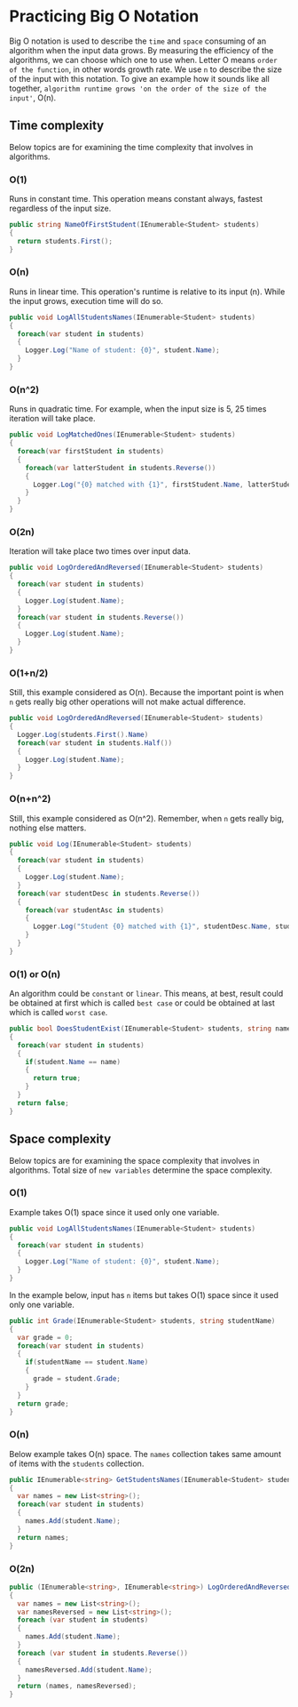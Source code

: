 # Practicing Big O Notation

Big O notation is used to describe the `time` and `space` consuming of an algorithm when the input data grows.
By measuring the efficiency of the algorithms, we can choose which one to use when.
Letter O means `order of the function`, in other words growth rate.
We use `n` to describe the size of the input with this notation.
To give an example how it sounds like all together, `algorithm runtime grows 'on the order of the size of the input'`, O(n).

## Time complexity

Below topics are for examining the time complexity that involves in algorithms.

### O(1)

Runs in constant time.
This operation means constant always, fastest regardless of the input size.

```csharp
public string NameOfFirstStudent(IEnumerable<Student> students)
{
  return students.First();
}
```

### O(n)

Runs in linear time.
This operation's runtime is relative to its input (n).
While the input grows, execution time will do so.

```csharp
public void LogAllStudentsNames(IEnumerable<Student> students)
{
  foreach(var student in students)
  {
    Logger.Log("Name of student: {0}", student.Name);
  }
}
```

### O(n^2)

Runs in quadratic time.
For example, when the input size is 5, 25 times iteration will take place.

```csharp
public void LogMatchedOnes(IEnumerable<Student> students)
{
  foreach(var firstStudent in students)
  {
    foreach(var latterStudent in students.Reverse())
    {
      Logger.Log("{0} matched with {1}", firstStudent.Name, latterStudent.Name);
    }
  }
}
```

### O(2n)

Iteration will take place two times over input data.

```csharp
public void LogOrderedAndReversed(IEnumerable<Student> students)
{
  foreach(var student in students)
  {
    Logger.Log(student.Name);
  }
  foreach(var student in students.Reverse())
  {
    Logger.Log(student.Name);
  }
}
```

### O(1+n/2)

Still, this example considered as O(n).
Because the important point is when `n` gets really big other operations will not make actual difference.

```csharp
public void LogOrderedAndReversed(IEnumerable<Student> students)
{
  Logger.Log(students.First().Name)
  foreach(var student in students.Half())
  {
    Logger.Log(student.Name);
  }
}
```

### O(n+n^2)

Still, this example considered as O(n^2).
Remember, when `n` gets really big, nothing else matters.

```csharp
public void Log(IEnumerable<Student> students)
{
  foreach(var student in students)
  {
    Logger.Log(student.Name);
  }
  foreach(var studentDesc in students.Reverse())
  {
    foreach(var studentAsc in students)
    {
      Logger.Log("Student {0} matched with {1}", studentDesc.Name, studentAsc.Name);
    }
  }
}
```

### O(1) or O(n)

An algorithm could be `constant` or `linear`.
This means, at best, result could be obtained at first which is called `best case`
or could be obtained at last which is called `worst case`.

```csharp
public bool DoesStudentExist(IEnumerable<Student> students, string name)
{
  foreach(var student in students)
  {
    if(student.Name == name)
    {
      return true;
    }
  }
  return false;
}
```

## Space complexity

Below topics are for examining the space complexity that involves in algorithms.
Total size of `new variables` determine the space complexity.

### O(1)

Example takes O(1) space since it used only one variable.

```csharp
public void LogAllStudentsNames(IEnumerable<Student> students)
{
  foreach(var student in students)
  {
    Logger.Log("Name of student: {0}", student.Name);
  }
}
```

In the example below, input has `n` items but takes O(1) space since it used only one variable.

```csharp
public int Grade(IEnumerable<Student> students, string studentName)
{
  var grade = 0;
  foreach(var student in students)
  {
    if(studentName == student.Name)
    {
      grade = student.Grade;
    }
  }
  return grade;
}
```

### O(n)

Below example takes O(n) space.
The `names` collection takes same amount of items with the `students` collection.

```csharp
public IEnumerable<string> GetStudentsNames(IEnumerable<Student> students)
{
  var names = new List<string>();
  foreach(var student in students)
  {
    names.Add(student.Name);
  }
  return names;
}
```

### O(2n)

```csharp
public (IEnumerable<string>, IEnumerable<string>) LogOrderedAndReversed(IEnumerable<Student> students)
{
  var names = new List<string>();
  var namesReversed = new List<string>();
  foreach (var student in students)
  {
    names.Add(student.Name);
  }
  foreach (var student in students.Reverse())
  {
    namesReversed.Add(student.Name);
  }
  return (names, namesReversed);
}
```
